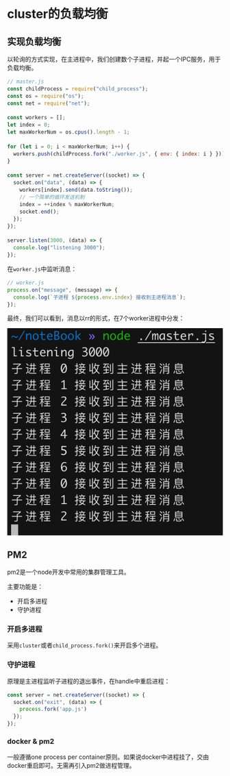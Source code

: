 # cluster的负载均衡

## 实现负载均衡

以轮询的方式实现，在主进程中，我们创建数个子进程，并起一个IPC服务，用于负载均衡。

```javascript
// master.js
const childProcess = require("child_process");
const os = require("os");
const net = require("net");

const workers = [];
let index = 0;
let maxWorkerNum = os.cpus().length - 1;

for (let i = 0; i < maxWorkerNum; i++) {
  workers.push(childProcess.fork("./worker.js", { env: { index: i } }));
}

const server = net.createServer((socket) => {
  socket.on("data", (data) => {
    workers[index].send(data.toString());
    // 一个简单的循环发送机制
    index = ++index % maxWorkerNum;
    socket.end();
  });
});

server.listen(3000, (data) => {
  console.log("listening 3000");
});
```

在`worker.js`中监听消息：

```javascript
// worker.js
process.on("message", (message) => {
  console.log(`子进程 ${process.env.index} 接收到主进程消息`);
});
```

最终，我们可以看到，消息以rr的形式，在7个worker进程中分发：

![](image/image-6569777_qMtnIQ2VGB.png)

## PM2

pm2是一个node开发中常用的集群管理工具。

主要功能是：

-   开启多进程
-   守护进程

### 开启多进程

采用`cluster`或者`child_process.fork()`来开启多个进程。

### 守护进程

原理是主进程监听子进程的退出事件，在handle中重启进程：

```javascript
const server = net.createServer((socket) => {
  socket.on("exit", (data) => {
    process.fork('app.js')
  });
});

```

### docker & pm2

一般遵循one process per container原则。如果说docker中进程挂了，交由docker重启即可。无需再引入pm2做进程管理。
